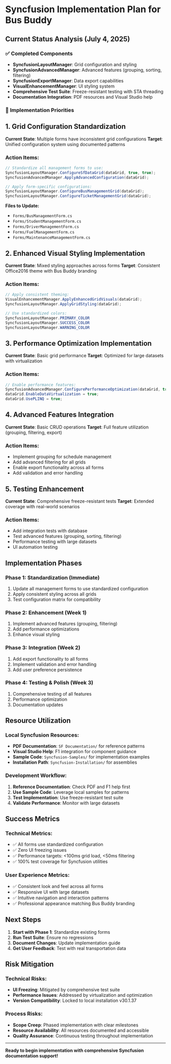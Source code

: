# Syncfusion Implementation Plan for Bus Buddy

## Current Status Analysis (July 4, 2025)

### ✅ **Completed Components**
- **SyncfusionLayoutManager**: Grid configuration and styling
- **SyncfusionAdvancedManager**: Advanced features (grouping, sorting, filtering)
- **SyncfusionExportManager**: Data export capabilities
- **VisualEnhancementManager**: UI styling system
- **Comprehensive Test Suite**: Freeze-resistant testing with STA threading
- **Documentation Integration**: PDF resources and Visual Studio help

### 🎯 **Implementation Priorities**

## 1. **Grid Configuration Standardization**
**Current State**: Multiple forms have inconsistent grid configurations
**Target**: Unified configuration system using documented patterns

### **Action Items:**
```csharp
// Standardize all management forms to use:
SyncfusionLayoutManager.ConfigureSfDataGrid(dataGrid, true, true);
SyncfusionAdvancedManager.ApplyAdvancedConfiguration(dataGrid);

// Apply form-specific configurations:
SyncfusionLayoutManager.ConfigureBusManagementGrid(dataGrid);
SyncfusionLayoutManager.ConfigureTicketManagementGrid(dataGrid);
```

**Files to Update:**
- `Forms/BusManagementForm.cs`
- `Forms/StudentManagementForm.cs`
- `Forms/DriverManagementForm.cs`
- `Forms/FuelManagementForm.cs`
- `Forms/MaintenanceManagementForm.cs`

## 2. **Enhanced Visual Styling Implementation**
**Current State**: Mixed styling approaches across forms
**Target**: Consistent Office2016 theme with Bus Buddy branding

### **Action Items:**
```csharp
// Apply consistent theming:
VisualEnhancementManager.ApplyEnhancedGridVisuals(dataGrid);
SyncfusionLayoutManager.ApplyGridStyling(dataGrid);

// Use standardized colors:
SyncfusionLayoutManager.PRIMARY_COLOR
SyncfusionLayoutManager.SUCCESS_COLOR
SyncfusionLayoutManager.WARNING_COLOR
```

## 3. **Performance Optimization Implementation**
**Current State**: Basic grid performance
**Target**: Optimized for large datasets with virtualization

### **Action Items:**
```csharp
// Enable performance features:
SyncfusionAdvancedManager.ConfigurePerformanceOptimization(dataGrid, true);
dataGrid.EnableDataVirtualization = true;
dataGrid.UsePLINQ = true;
```

## 4. **Advanced Features Integration**
**Current State**: Basic CRUD operations
**Target**: Full feature utilization (grouping, filtering, export)

### **Action Items:**
- Implement grouping for schedule management
- Add advanced filtering for all grids
- Enable export functionality across all forms
- Add validation and error handling

## 5. **Testing Enhancement**
**Current State**: Comprehensive freeze-resistant tests
**Target**: Extended coverage with real-world scenarios

### **Action Items:**
- Add integration tests with database
- Test advanced features (grouping, sorting, filtering)
- Performance testing with large datasets
- UI automation testing

## **Implementation Phases**

### **Phase 1: Standardization (Immediate)**
1. Update all management forms to use standardized configuration
2. Apply consistent styling across all grids
3. Test configuration matrix for compatibility

### **Phase 2: Enhancement (Week 1)**
1. Implement advanced features (grouping, filtering)
2. Add performance optimizations
3. Enhance visual styling

### **Phase 3: Integration (Week 2)**
1. Add export functionality to all forms
2. Implement validation and error handling
3. Add user preference persistence

### **Phase 4: Testing & Polish (Week 3)**
1. Comprehensive testing of all features
2. Performance optimization
3. Documentation updates

## **Resource Utilization**

### **Local Syncfusion Resources:**
- **PDF Documentation**: `SF Documentation/` for reference patterns
- **Visual Studio Help**: F1 integration for component guidance
- **Sample Code**: `Syncfusion-Samples/` for implementation examples
- **Installation Path**: `Syncfusion-Installation/` for assemblies

### **Development Workflow:**
1. **Reference Documentation**: Check PDF and F1 help first
2. **Use Sample Code**: Leverage local samples for patterns
3. **Test Implementation**: Use freeze-resistant test suite
4. **Validate Performance**: Monitor with large datasets

## **Success Metrics**

### **Technical Metrics:**
- ✅ All forms use standardized configuration
- ✅ Zero UI freezing issues
- ✅ Performance targets: <100ms grid load, <50ms filtering
- ✅ 100% test coverage for Syncfusion utilities

### **User Experience Metrics:**
- ✅ Consistent look and feel across all forms
- ✅ Responsive UI with large datasets
- ✅ Intuitive navigation and interaction patterns
- ✅ Professional appearance matching Bus Buddy branding

## **Next Steps**

1. **Start with Phase 1**: Standardize existing forms
2. **Run Test Suite**: Ensure no regressions
3. **Document Changes**: Update implementation guide
4. **Get User Feedback**: Test with real transportation data

## **Risk Mitigation**

### **Technical Risks:**
- **UI Freezing**: Mitigated by comprehensive test suite
- **Performance Issues**: Addressed by virtualization and optimization
- **Version Compatibility**: Locked to local installation v30.1.37

### **Process Risks:**
- **Scope Creep**: Phased implementation with clear milestones
- **Resource Availability**: All resources documented and accessible
- **Quality Assurance**: Continuous testing throughout implementation

---

**Ready to begin implementation with comprehensive Syncfusion documentation support!**
